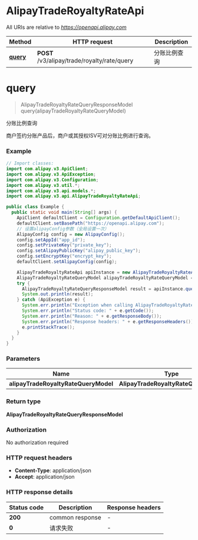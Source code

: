 # AlipayTradeRoyaltyRateApi

All URIs are relative to *https://openapi.alipay.com*

| Method | HTTP request | Description |
|------------- | ------------- | -------------|
| [**query**](AlipayTradeRoyaltyRateApi.md#query) | **POST** /v3/alipay/trade/royalty/rate/query | 分账比例查询 |


<a name="query"></a>
# **query**
> AlipayTradeRoyaltyRateQueryResponseModel query(alipayTradeRoyaltyRateQueryModel)

分账比例查询

商户签约分账产品后，商户或其授权ISV可对分账比例进行查询。

### Example
```java
// Import classes:
import com.alipay.v3.ApiClient;
import com.alipay.v3.ApiException;
import com.alipay.v3.Configuration;
import com.alipay.v3.util.*;
import com.alipay.v3.api.models.*;
import com.alipay.v3.api.AlipayTradeRoyaltyRateApi;

public class Example {
  public static void main(String[] args) {
    ApiClient defaultClient = Configuration.getDefaultApiClient();
    defaultClient.setBasePath("https://openapi.alipay.com");
    // 设置alipayConfig参数（全局设置一次）
    AlipayConfig config = new AlipayConfig();
    config.setAppId("app_id");
    config.setPrivateKey("private_key");
    config.setAlipayPublicKey("alipay_public_key");
    config.setEncryptKey("encrypt_key");
    defaultClient.setAlipayConfig(config);

    AlipayTradeRoyaltyRateApi apiInstance = new AlipayTradeRoyaltyRateApi(defaultClient);
    AlipayTradeRoyaltyRateQueryModel alipayTradeRoyaltyRateQueryModel = new AlipayTradeRoyaltyRateQueryModel(); // AlipayTradeRoyaltyRateQueryModel | 
    try {
      AlipayTradeRoyaltyRateQueryResponseModel result = apiInstance.query(alipayTradeRoyaltyRateQueryModel);
      System.out.println(result);
    } catch (ApiException e) {
      System.err.println("Exception when calling AlipayTradeRoyaltyRateApi#query");
      System.err.println("Status code: " + e.getCode());
      System.err.println("Reason: " + e.getResponseBody());
      System.err.println("Response headers: " + e.getResponseHeaders());
      e.printStackTrace();
    }
  }
}
```

### Parameters

| Name | Type | Description  | Notes |
|------------- | ------------- | ------------- | -------------|
| **alipayTradeRoyaltyRateQueryModel** | **AlipayTradeRoyaltyRateQueryModel**|  | [optional] |

### Return type

**AlipayTradeRoyaltyRateQueryResponseModel**

### Authorization

No authorization required

### HTTP request headers

 - **Content-Type**: application/json
 - **Accept**: application/json

### HTTP response details
| Status code | Description | Response headers |
|-------------|-------------|------------------|
| **200** | common response |  -  |
| **0** | 请求失败 |  -  |

